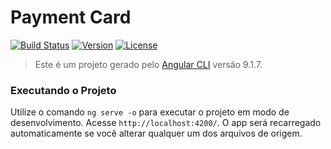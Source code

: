 Payment Card
============

[![Build Status](https://img.shields.io/badge/build-success-green.svg)](https://travis-ci.org/)
[![Version](https://img.shields.io/badge/version-1.0.0-orange.svg)](https://travis-ci.org/)
[![License](https://img.shields.io/badge/license-MIT-red.svg)](https://travis-ci.org/)

> Este é um projeto gerado pelo [Angular CLI](https://github.com/angular/angular-cli) versão 9.1.7.

### Executando o Projeto

Utilize o comando `ng serve -o` para executar o projeto em modo de desenvolvimento. Acesse `http://localhost:4200/`. O app será recarregado automaticamente se você alterar qualquer um dos arquivos de origem.

